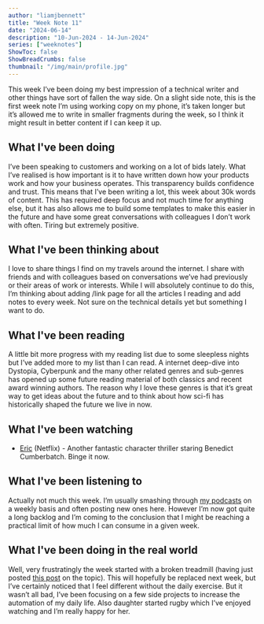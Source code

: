 ```yaml
---
author: "liamjbennett"
title: "Week Note 11"
date: "2024-06-14"
description: "10-Jun-2024 - 14-Jun-2024"
series: ["weeknotes"]
ShowToc: false
ShowBreadCrumbs: false
thumbnail: "/img/main/profile.jpg"
---
```


This week I’ve been doing my best impression of a technical writer and other things have sort of fallen the way side.
On a slight side note, this is the first week note I’m using working copy on my phone, it’s taken longer but it’s allowed me to write in smaller fragments during the week, so I think it might result in better content if I can keep it up.

## What I've been doing

I’ve been speaking to customers and working on a lot of bids lately. What I’ve realised is how important is it to have written down how your products work and how your business operates. This transparency builds confidence and trust. This means that I’ve been writing a lot, this week about 30k words of content. This has required deep focus and not much time for anything else, but it has also allows me to build some templates to make this easier in the future and have some great conversations with colleagues I don’t work with often. Tiring but extremely positive.

## What I've been thinking about

I love to share things I find on my travels around the internet. I share with friends and with colleagues based on conversations we’ve had previously or their areas of work or interests. While I will absolutely continue to do this, I’m thinking about adding /link page for all the articles I reading and add notes to every week. Not sure on the technical details yet but something I want to do.

## What I've been reading

A little bit more progress with my reading list due to some sleepless nights but I’ve added more to my list than I can read. A internet deep-dive into Dystopia, Cyberpunk and the many other related genres and sub-genres has opened up some future reading material of both classics and recent award winning authors. The reason why I love these genres is that it’s great way to get ideas about the future and to think about how sci-fi has historically shaped the future we live in now.

## What I've been watching

* [Eric](https://www.netflix.com/title/81284301) (Netflix) - Another fantastic character thriller staring Benedict Cumberbatch. Binge it now.

## What I've been listening to

Actually not much this week. I’m usually smashing through [my podcasts](https://www.liamjbennett.me/podroll.xml) on a weekly basis and often posting new ones here. However I’m now got quite a long backlog and I’m coming to the conclusion that I might be reaching a practical limit of how much I can consume in a given week.

## What I've been doing in the real world

Well, very frustratingly the week started with a broken treadmill (having just posted [this post](https://www.liamjbennett.me/posts/2024-05-31-walking-treadmill/) on the topic). This will hopefully be replaced next week, but I’ve certainly noticed that I feel different without the daily exercise. But it wasn’t all bad, I’ve been focusing on a few side projects to increase the automation of my daily life. Also daughter started rugby which I’ve enjoyed watching and I’m really happy for her.